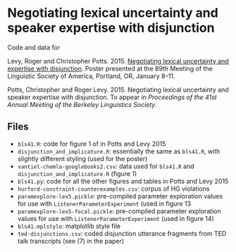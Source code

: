 Negotiating lexical uncertainty and speaker expertise with disjunction
==========

Code and data for

Levy, Roger and Christopher Potts. 2015. [Negotiating lexical uncertainty and expertise with disjunction](http://web.stanford.edu/~cgpotts/talks/levy-potts-pragdisj-poster.pdf). Poster presented at the 89th Meeting of the Linguistic Society of America, Portland, OR, January 8&ndash;11.

Potts, Christopher and Roger Levy. 2015. Negotiating lexical uncertainty and speaker expertise with disjunction. To appear in _Proceedings of the 41st Annual Meeting of the Berkeley Linguistics Society_.

## Files

* `bls41.R`: code for figure 1 of in Potts and Levy 2015
* `disjunction_and_implicature.R`: essentially the same as `bls41.R`, with slightly different styling (used for the poster)
* `vantiel-chemla-googlebooks2.csv`: data used for `bls41.R` and `disjunction_and_implicature.R` (figure 1)
* `bls41.py`: code for all the other figures and tables in Potts and Levy 2015
* `hurford-constraint-counterexamples.csv`: corpus of HG violations
* `paramexplore-lex5.pickle`: pre-compiled parameter exploration values for use with `ListenerParameterExperiment` (used in figure 13
* `paramexplore-lex5-focal.pickle`: pre-compiled parameter exploration values for use with `ListenerParameterExperiment` (used in figure 14)
* `bls41.mplstyle`: matplotlib style file
* `ted-disjunctions.csv`: coded disjunction utterance fragments from TED talk transcripts (see (7) in the paper)
